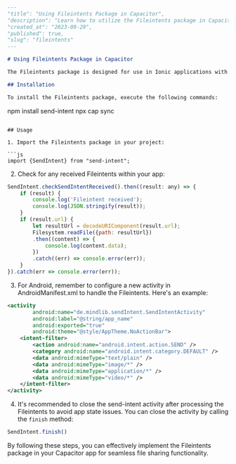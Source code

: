 ```markdown
---
"title": "Using Fileintents Package in Capacitor",
"description": "Learn how to utilize the Fileintents package in Capacitor to handle shared files in your Ionic app.",
"created_at": "2023-09-29",
"published": true,
"slug": "fileintents"
---

# Using Fileintents Package in Capacitor

The Fileintents package is designed for use in Ionic applications with Capacitor, enabling the handling of shared files. It is a powerful tool that supports both Android and iOS platforms, allowing your app to receive, process, and manage shared files seamlessly.

## Installation

To install the Fileintents package, execute the following commands:

```
npm install send-intent
npx cap sync
```

## Usage

1. Import the Fileintents package in your project:

```js
import {SendIntent} from "send-intent";
```

2. Check for any received Fileintents within your app:

```js
SendIntent.checkSendIntentReceived().then((result: any) => {
    if (result) {
        console.log('Fileintent received');
        console.log(JSON.stringify(result));
    }
    if (result.url) {
        let resultUrl = decodeURIComponent(result.url);
        Filesystem.readFile({path: resultUrl})
        .then((content) => {
            console.log(content.data);
        })
        .catch((err) => console.error(err));
    }
}).catch(err => console.error(err));
```

3. For Android, remember to configure a new activity in AndroidManifest.xml to handle the Fileintents. Here's an example:

```xml
<activity
        android:name="de.mindlib.sendIntent.SendIntentActivity"
        android:label="@string/app_name"
        android:exported="true"
        android:theme="@style/AppTheme.NoActionBar">
    <intent-filter>
        <action android:name="android.intent.action.SEND" />
        <category android:name="android.intent.category.DEFAULT" />
        <data android:mimeType="text/plain" />
        <data android:mimeType="image/*" />
        <data android:mimeType="application/*" />
        <data android:mimeType="video/*" />
    </intent-filter>
</activity>
```

4. It's recommended to close the send-intent activity after processing the Fileintents to avoid app state issues. You can close the activity by calling the `finish` method:

```js
SendIntent.finish()
```

By following these steps, you can effectively implement the Fileintents package in your Capacitor app for seamless file sharing functionality.
```